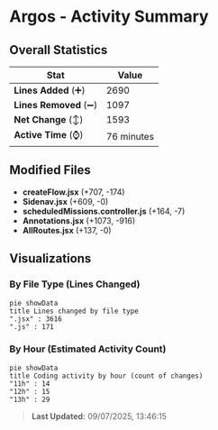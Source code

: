 # Argos - Activity Summary 

## Overall Statistics

| Stat                   | Value                                                             |
| ---------------------- | ----------------------------------------------------------------- |
| **Lines Added** (➕)   | 2690                                          |
| **Lines Removed** (➖) | 1097                                        |
| **Net Change** (↕)    | 1593                |
| **Active Time** (⌚)   | 76 minutes |


## Modified Files
- **createFlow.jsx** (+707, -174)
- **Sidenav.jsx** (+609, -0)
- **scheduledMissions.controller.js** (+164, -7)
- **Annotations.jsx** (+1073, -916)
- **AllRoutes.jsx** (+137, -0)

## Visualizations

### By File Type (Lines Changed)

```mermaid
pie showData
title Lines changed by file type
".jsx" : 3616
".js" : 171
```

### By Hour (Estimated Activity Count)

```mermaid
pie showData
title Coding activity by hour (count of changes)
"11h" : 14
"12h" : 15
"13h" : 29
```


> **Last Updated:** 09/07/2025, 13:46:15